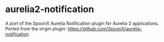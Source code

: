 # aurelia2-notification

A port of the SpoonX Aurelia Notification plugin for Aurelia 2 applications. Ported from the origin plugin: https://github.com/SpoonX/aurelia-notification